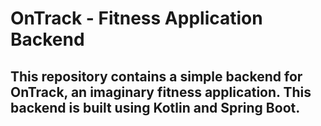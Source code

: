 # OnTrack - Fitness Application Backend
## This repository contains a simple backend for OnTrack, an imaginary fitness application. This backend is built using Kotlin and Spring Boot.
